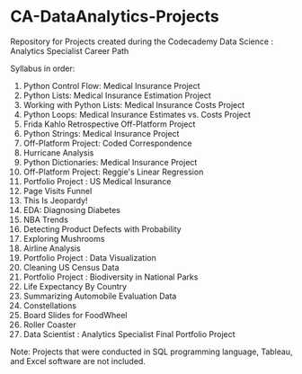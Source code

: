 # CA-DataAnalytics-Projects
Repository for Projects created during the Codecademy Data Science : Analytics Specialist Career Path

Syllabus in order:
1. Python Control Flow: Medical Insurance Project
2. Python Lists: Medical Insurance Estimation Project
3. Working with Python Lists: Medical Insurance Costs Project
4. Python Loops: Medical Insurance Estimates vs. Costs Project
5. Frida Kahlo Retrospective Off-Platform Project
6. Python Strings: Medical Insurance Project
7. Off-Platform Project: Coded Correspondence
8. Hurricane Analysis
9. Python Dictionaries: Medical Insurance Project
10. Off-Platform Project: Reggie's Linear Regression
11. Portfolio Project : US Medical Insurance
12. Page Visits Funnel
13. This Is Jeopardy!
14. EDA: Diagnosing Diabetes
15. NBA Trends
16. Detecting Product Defects with Probability
17. Exploring Mushrooms
18. Airline Analysis
19. Portfolio Project : Data Visualization
20. Cleaning US Census Data
21. Portfolio Project : Biodiversity in National Parks
22. Life Expectancy By Country
23. Summarizing Automobile Evaluation Data
24. Constellations
25. Board Slides for FoodWheel
26. Roller Coaster
27. Data Scientist : Analytics Specialist Final Portfolio Project

Note: Projects that were conducted in SQL programming language, Tableau, and Excel software are not included.
